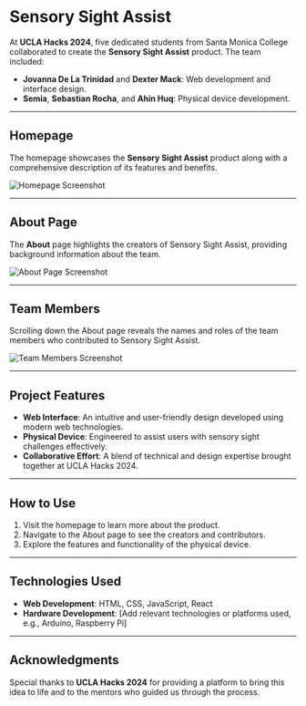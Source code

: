 # Sensory Sight Assist

At **UCLA Hacks 2024**, five dedicated students from Santa Monica College collaborated to create the **Sensory Sight Assist** product. The team included:

- **Jovanna De La Trinidad** and **Dexter Mack**: Web development and interface design.
- **Semia**, **Sebastian Rocha**, and **Ahin Huq**: Physical device development.

---

## Homepage

The homepage showcases the **Sensory Sight Assist** product along with a comprehensive description of its features and benefits.

![Homepage Screenshot](https://github.com/user-attachments/assets/aa8b5566-623a-49ea-9a88-aa49cc7f7a82)

---

## About Page

The **About** page highlights the creators of Sensory Sight Assist, providing background information about the team.

![About Page Screenshot](https://github.com/user-attachments/assets/c10d2b83-1ead-47ab-8762-5544804a6741)

---

## Team Members

Scrolling down the About page reveals the names and roles of the team members who contributed to Sensory Sight Assist.

![Team Members Screenshot](https://github.com/user-attachments/assets/78478d15-98e6-488d-bc4c-f9b4bcc68554)

---

## Project Features

- **Web Interface**: An intuitive and user-friendly design developed using modern web technologies.
- **Physical Device**: Engineered to assist users with sensory sight challenges effectively.
- **Collaborative Effort**: A blend of technical and design expertise brought together at UCLA Hacks 2024.

---

## How to Use

1. Visit the homepage to learn more about the product.
2. Navigate to the About page to see the creators and contributors.
3. Explore the features and functionality of the physical device.

---

## Technologies Used

- **Web Development**: HTML, CSS, JavaScript, React
- **Hardware Development**: [Add relevant technologies or platforms used, e.g., Arduino, Raspberry Pi]

---

## Acknowledgments

Special thanks to **UCLA Hacks 2024** for providing a platform to bring this idea to life and to the mentors who guided us through the process.
